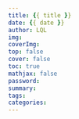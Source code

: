 ```yaml
---
title: {{ title }}
date: {{ date }}
author: LQL
img: 
coverImg: 
top: false
cover: false
toc: true
mathjax: false
password: 
summary: 
tags:
categories:
---
```

